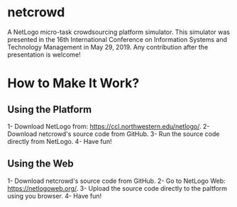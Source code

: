# netcrowd

A NetLogo micro-task crowdsourcing platform simulator. This simulator was presented in the 16th International Conference on Information Systems and Technology Management in May 29, 2019. Any contribution after the presentation is welcome!

# How to Make It Work?

## Using the Platform

1- Download NetLogo from: https://ccl.northwestern.edu/netlogo/.
2- Download netcrowd's source code from GitHub.
3- Run the source code directly from NetLogo.
4- Have fun!

## Using the Web

1- Download netcrowd's source code from GitHub.
2- Go to NetLogo Web: https://netlogoweb.org/.
3- Upload the source code directly to the paltform using you browser.
4- Have fun!


